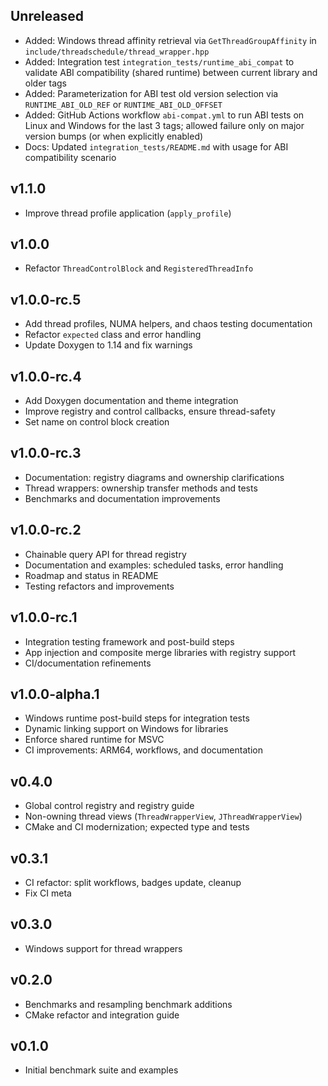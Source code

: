 ## Unreleased

- Added: Windows thread affinity retrieval via `GetThreadGroupAffinity` in `include/threadschedule/thread_wrapper.hpp`
- Added: Integration test `integration_tests/runtime_abi_compat` to validate ABI compatibility (shared runtime) between current library and older tags
- Added: Parameterization for ABI test old version selection via `RUNTIME_ABI_OLD_REF` or `RUNTIME_ABI_OLD_OFFSET`
- Added: GitHub Actions workflow `abi-compat.yml` to run ABI tests on Linux and Windows for the last 3 tags; allowed failure only on major version bumps (or when explicitly enabled)
- Docs: Updated `integration_tests/README.md` with usage for ABI compatibility scenario

## v1.1.0

- Improve thread profile application (`apply_profile`)

## v1.0.0

- Refactor `ThreadControlBlock` and `RegisteredThreadInfo`

## v1.0.0-rc.5

- Add thread profiles, NUMA helpers, and chaos testing documentation
- Refactor `expected` class and error handling
- Update Doxygen to 1.14 and fix warnings

## v1.0.0-rc.4

- Add Doxygen documentation and theme integration
- Improve registry and control callbacks, ensure thread-safety
- Set name on control block creation

## v1.0.0-rc.3

- Documentation: registry diagrams and ownership clarifications
- Thread wrappers: ownership transfer methods and tests
- Benchmarks and documentation improvements

## v1.0.0-rc.2

- Chainable query API for thread registry
- Documentation and examples: scheduled tasks, error handling
- Roadmap and status in README
- Testing refactors and improvements

## v1.0.0-rc.1

- Integration testing framework and post-build steps
- App injection and composite merge libraries with registry support
- CI/documentation refinements

## v1.0.0-alpha.1

- Windows runtime post-build steps for integration tests
- Dynamic linking support on Windows for libraries
- Enforce shared runtime for MSVC
- CI improvements: ARM64, workflows, and documentation

## v0.4.0

- Global control registry and registry guide
- Non-owning thread views (`ThreadWrapperView`, `JThreadWrapperView`)
- CMake and CI modernization; expected type and tests

## v0.3.1

- CI refactor: split workflows, badges update, cleanup
- Fix CI meta

## v0.3.0

- Windows support for thread wrappers

## v0.2.0

- Benchmarks and resampling benchmark additions
- CMake refactor and integration guide

## v0.1.0

- Initial benchmark suite and examples


